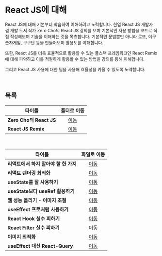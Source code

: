 # React JS에 대해
React JS에 대해 기본부터 학습하여 이해하려고 노력합니다. 현업 React JS 개발자 겸 개발 도서 작가 Zero Cho의 React JS 강의를 보며 기본적인 사용 방법을 코드로 직접 작성해보며 기술을 이해하는 것을 목쵸합니다. 기본적인 문법뿐만 아니라 로또, 야구숫자게임, 구구단 등을 만들어보며 활용도를 이해합니다.   

또한, React JS를 더욱 효율적으로 활용할 수 있는 풀스택 프레임워크인 React Remix에 대해 파악하고 이를 적절하게 활용할 수 있는 방법을 강의를 통해 이해합니다.   

그리고 React JS 사용에 대한 팁을 사용해 효율성을 키울 수 있도록 노력합니다.   

<br/>

## 목록
|타이틀|폴더로 이동|
|---|:---:|
|**Zero Cho의 React JS**|[이동](https://github.com/Hschan2/LearnJavascript/tree/main/React/ReactLecture)|
|**React JS Remix**|[이동](https://github.com/Hschan2/LearnJavascript/tree/main/React/React-Remix)|


<br/>

|타이틀|파일로 이동|
|---|:---:|
|**리액트에서 하지 말아야 할 한 가지**|[이동](https://github.com/Hschan2/LearnJavascript/blob/main/React/%EB%A6%AC%EC%95%A1%ED%8A%B8%EC%97%90%EC%84%9C%20%ED%95%98%EC%A7%80%20%EB%A7%90%EC%95%84%EC%95%BC%20%ED%95%A0%20%EA%B2%83.md)|
|**리액트 렌더링 최적화**|[이동](https://github.com/Hschan2/LearnJavascript/blob/main/React/%EB%A6%AC%EC%95%A1%ED%8A%B8%20%EB%A0%8C%EB%8D%94%EB%A7%81%20%EC%B5%9C%EC%A0%81%ED%99%94.js)|
|**useState를 잘 사용하기**|[이동](https://github.com/Hschan2/LearnJavascript/blob/main/React/howToMakeReactState.js)|
|**useState보다 useRef 활용하기**|[이동](https://github.com/Hschan2/LearnJavascript/blob/main/React/noStateYesRef.js)|
|**웹 성능 올리기 - 이미지 조절**|[이동](https://github.com/Hschan2/LearnJavascript/blob/main/React/%EC%9B%B9%EC%84%B1%EB%8A%A5%EC%98%AC%EB%A6%AC%EA%B8%B0-%EC%9D%B4%EB%AF%B8%EC%A7%80.md)|
|**useEffect 프로처럼 사용하기**|[이동](https://github.com/Hschan2/LearnJavascript/blob/main/React/useEffect%20%EC%9E%98%20%ED%99%9C%EC%9A%A9%ED%95%98%EA%B8%B0.js)|
|**React Hook 실수 피하기**|[이동](https://github.com/Hschan2/LearnJavascript/blob/main/React/React%20Hook%20%EC%8B%A4%EC%88%98%20%ED%94%BC%ED%95%98%EA%B8%B0.js)|
|**React Filter 실수 피하기**|[이동](https://github.com/Hschan2/LearnJavascript/blob/main/React/filter%20%EC%8B%A4%EC%88%98%ED%95%98%EC%A7%80%20%EC%95%8A%EA%B8%B0.js)|
|**이미지 최적화**|[이동](https://github.com/Hschan2/LearnJavascript/blob/main/React/Image%20%EC%B5%9C%EC%A0%81%ED%99%94.js)|
|**useEffect 대신 React-Query**|[이동](https://github.com/Hschan2/LearnJavascript/blob/main/React/React-Query.js)|